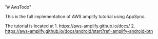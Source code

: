 "# AwsTodo" 

This is the full implementation of AWS amplify tutorial using AppSync.

The tutorial is located at
    1. https://aws-amplify.github.io/docs/
    2. https://aws-amplify.github.io/docs/android/start?ref=amplify-android-btn
